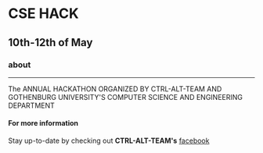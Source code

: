# CSE HACK

## 10th-12th of May

### about

---

The ANNUAL HACKATHON ORGANIZED BY CTRL-ALT-TEAM AND GOTHENBURG UNIVERSITY'S COMPUTER SCIENCE AND ENGINEERING DEPARTMENT

#### For more information

Stay up-to-date by checking out **CTRL-ALT-TEAM's** [facebook](https://www.facebook.com/ctrlaltteam/)
